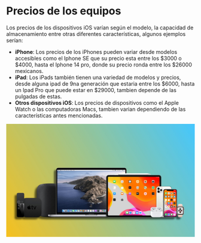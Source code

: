 # **Precios de los equipos**
Los precios de los dispositivos iOS varían según el modelo, la capacidad de almacenamiento entre otras diferentes características, algunos ejemplos serían:
- **iPhone**: Los precios de los iPhones pueden variar desde modelos accesibles como el Iphone SE que su precio esta entre los $3000 o $4000, hasta el Iphone 14 pro, donde su precio ronda entre los $26000 mexicanos.
- **iPad**: Los iPads también tienen una variedad de modelos y precios, desde alguna ipad de 9na generación que estaria entre los $6000, hasta un Ipad Pro que puede estar en $29000, tambien depende de  las pulgadas de estas.
- **Otros dispositivos iOS**: Los precios de dispositivos como el Apple Watch o las computadoras Macs, tambien varian dependiendo de las características antes mencionadas.

![alt text](disp.jpeg "siri")